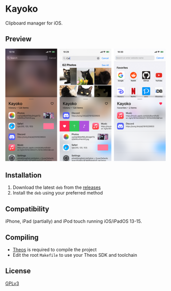 # Kayoko
Clipboard manager for iOS.

## Preview
<img src="Preview.png" alt="Preview" />

## Installation
1. Download the latest `deb` from the [releases](https://github.com/vyolit/Kayoko/releases)
2. Install the `deb` using your preferred method

## Compatibility
iPhone, iPad (partially) and iPod touch running iOS/iPadOS 13-15.

## Compiling
  - [Theos](https://theos.dev/) is required to compile the project
  - Edit the root `Makefile` to use your Theos SDK and toolchain

## License
[GPLv3](https://github.com/vyolit/Kayoko/blob/main/COPYING)
